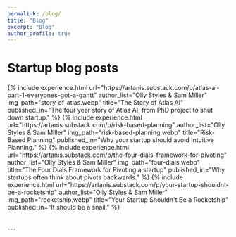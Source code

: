 ```yaml
---
permalink: /blog/
title: "Blog"
excerpt: "Blog"
author_profile: true
---
```


Startup blog posts
======
<table style="border: none">  
	{%  include experience.html
		url="https://artanis.substack.com/p/atlas-ai-part-1-everyones-got-a-gantt"
        author_list="Olly Styles & Sam Miller"
		img_path="story_of_atlas.webp"
		title="The Story of Atlas AI"
    published_in="The four year story of Atlas AI, from PhD project to shut down startup."
	%}
	{%  include experience.html
		url="https://artanis.substack.com/p/risk-based-planning"
        author_list="Olly Styles & Sam Miller"
		img_path="risk-based-planning.webp"
		title="Risk-Based Planning"
    published_in="Why your startup should avoid Intuitive Planning."
	%}
	{%  include experience.html
		url="https://artanis.substack.com/p/the-four-dials-framework-for-pivoting"
        author_list="Olly Styles & Sam Miller"
		img_path="four-dials.webp"
		title="The Four Dials Framework for Pivoting a startup"
    published_in="Why startups often think about pivots backwards."
	%}
	{%  include experience.html
		url="https://artanis.substack.com/p/your-startup-shouldnt-be-a-rocketship"
        author_list="Olly Styles & Sam Miller"
		img_path="rocketship.webp"
		title="Your Startup Shouldn't Be a Rocketship"
    published_in="It should be a snail."
	%}

</table>
---